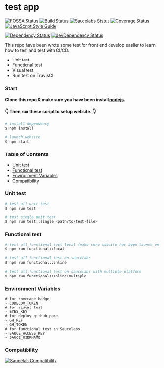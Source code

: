 # test app

[![FOSSA Status][fossa-status-image]][fossa-status-url]
[![Build Status][travis-image]][travis-url]
[![Saucelabs Ststus][sauce-labs-status-image]][sauce-labs-status-url]
[![Coverage Status][codecov-image]][codecov-url]
[![JavaScript Style Guide][standard-image]][standard-url]  

[![Dependency Status][david-dm-image]][david-dm-url]
[![devDependency Status][david-dm-dev-image]][david-dm-dev-url]
<!--[![HitCount][hit-count-image]][hit-count-url]-->

This repo have been wrote some test for front end develop easlier to learn how to test and test with CI/CD.

- Unit test
- Functional test
- Visual test
- Run test on TravisCI

### Start
#### Clone this repo & make sure you have been install [nodejs][].
#### 👇 Then run these script to setup website. 👇

```zsh
# install dependency
$ npm install

# launch website
$ npm start
```

### Table of Contents
- [Unit test]
- [Functional test]
- [Environment Variables]
- [Compatibility]

### Unit test
```zsh
# test all unit test
$ npm run test

# test single unit test
$ npm run test::single <path/to/test-file>
```

### Functional test
```zsh
# test all functional test local (make sure website has been launch on https://localhost:3000 or run `npm start` first)
$ npm run functional::local

# test all functional test on saucelabs
$ npm run functional::online

# test all functional test on saucelabs with multiple platform
$ npm run functional::online:multiple
```

### Environment Variables
```
# for coverage badge
- CODECOV_TOKEN
# for visual test
- EYES_KEY
# for deploy github page
- GH_REF
- GH_TOKEN
# for functional test on Saucelabs
- SAUCE_ACCESS_KEY
- SAUCE_USERNAME
```

### Compatibility
[![Saucelab Compatibility][compatibility-image]][compatibility-url]


<!-- badge -->
[fossa-status-image]: https://app.fossa.io/api/projects/git%2Bgithub.com%2Fsky172839465%2Ftest-app.svg?type=shield
[fossa-status-url]: https://app.fossa.io/projects/git%2Bgithub.com%2Fsky172839465%2Ftest-app?ref=badge_shield
[travis-image]: https://img.shields.io/travis/sky172839465/test-app.svg
[travis-url]: https://travis-ci.org/sky172839465/test-app
[sauce-labs-status-image]: https://saucelabs.com/buildstatus/sky810684?auth=2ba1bc713e96348bdc016376a5c28b9c
[sauce-labs-status-url]: https://saucelabs.com/u/sky810684
[codecov-image]: https://img.shields.io/codecov/c/github/sky172839465/test-app.svg
[codecov-url]: https://codecov.io/gh/sky172839465/test-app
[standard-image]: https://img.shields.io/badge/code_style-standard-brightgreen.svg
[standard-url]: https://standardjs.com
[david-dm-image]: https://david-dm.org/sky172839465/test-app.svg
[david-dm-url]: https://david-dm.org/sky172839465/test-app
[david-dm-dev-image]: https://david-dm.org/sky172839465/test-app/dev-status.svg
[david-dm-dev-url]: https://david-dm.org/sky172839465/test-app#info=devDependencies
[hit-count-image]: http://hits.dwyl.io/sky172839465/test-app.svg
[hit-count-url]: http://hits.dwyl.io/sky172839465/test-app
[compatibility-image]: https://saucelabs.com/browser-matrix/sky810684.svg
[compatibility-url]: https://saucelabs.com/u/sky810684

<!-- install -->
[nodejs]: https://nodejs.org

<!-- table of contents -->
[Unit Test]: https://github.com/sky172839465/test-app#unit-test
[Functional Test]: https://github.com/sky172839465/test-app#functional-test
[Environment Variables]: https://github.com/sky172839465/test-app#environment-variables
[Compatibility]: https://github.com/sky172839465/test-app#compatibility
